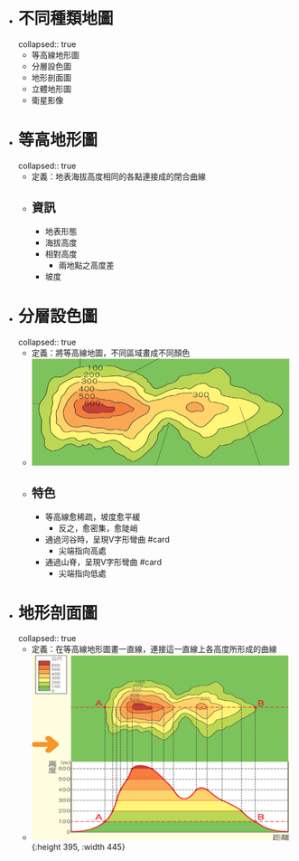 - # 不同種類地圖
  collapsed:: true
	- 等高線地形圖
	- 分層設色圖
	- 地形剖面圖
	- 立體地形圖
	- 衛星影像
- # 等高地形圖
  collapsed:: true
	- 定義：地表海拔高度相同的各點連接成的閉合曲線
	- ## 資訊
		- 地表形態
		- 海拔高度
		- 相對高度
			- 兩地點之高度差
		- 坡度
- # 分層設色圖
  collapsed:: true
	- 定義：將等高線地圖，不同區域畫成不同顏色
	- ![image.png](../assets/image_1656986294024_0.png)
	- ## 特色
		- 等高線愈稀疏，坡度愈平緩
			- 反之，愈密集，愈陡峭
		- 通過河谷時，呈現V字形彎曲 #card
			- 尖端指向高處
		- 通過山脊，呈現V字形彎曲 #card
			- 尖端指向低處
- # 地形剖面圖
  collapsed:: true
	- 定義：在等高線地形圖畫一直線，連接這一直線上各高度所形成的曲線
	- ![image.png](../assets/image_1656986771315_0.png){:height 395, :width 445}